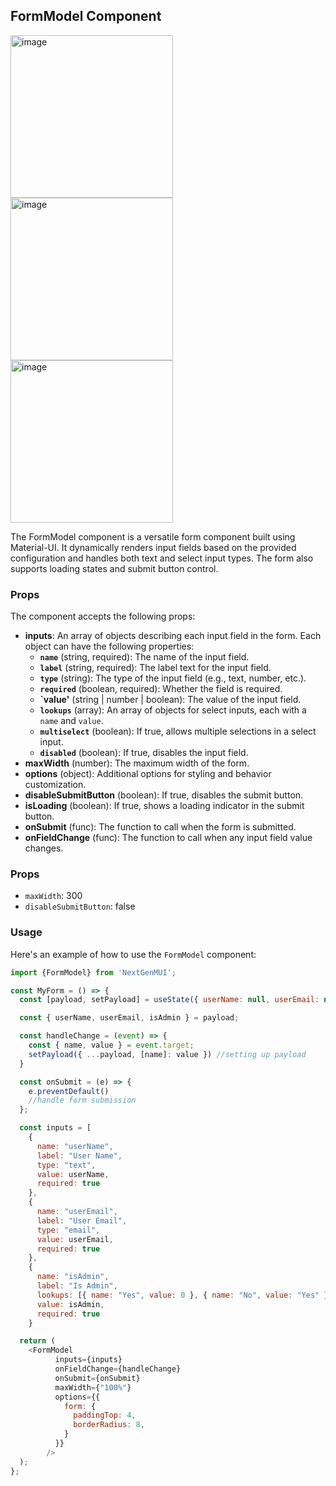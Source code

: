 ## FormModel Component

<img width="260" alt="image" src="https://github.com/amoskyalo/React-Components-Plugin/assets/91586973/3505c4cd-009b-43f2-bba7-c217f09b761d">
<img width="260" alt="image" src="https://github.com/amoskyalo/React-Components-Plugin/assets/91586973/17890adb-9f30-4b58-8fe2-e3fb29163a24">
<img width="260" alt="image" src="https://github.com/amoskyalo/React-Components-Plugin/assets/91586973/c23b5140-36ab-4430-8878-3913027d0eb9">


The FormModel component is a versatile form component built using Material-UI. It dynamically renders input fields based on the provided configuration and handles both text and select input types. The form also supports loading states and submit button control.

### Props

The component accepts the following props:

- **inputs**: An array of objects describing each input field in the form. Each object can have the following properties:
  - **`name`** (string, required): The name of the input field.
  - **`label`** (string, required): The label text for the input field.
  - **`type`** (string): The type of the input field (e.g., text, number, etc.).
  - **`required`** (boolean, required): Whether the field is required.
  - **`value'** (string | number | boolean): The value of the input field.
  - **`lookups`** (array): An array of objects for select inputs, each with a `name` and `value`.
  - **`multiselect`** (boolean): If true, allows multiple selections in a select input.
  - **`disabled`** (boolean): If true, disables the input field.
- **maxWidth** (number): The maximum width of the form.
- **options** (object): Additional options for styling and behavior customization.
- **disableSubmitButton** (boolean): If true, disables the submit button.
- **isLoading** (boolean): If true, shows a loading indicator in the submit button.
- **onSubmit** (func): The function to call when the form is submitted.
- **onFieldChange** (func): The function to call when any input field value changes.

### Props

- `maxWidth`: 300
- `disableSubmitButton`: false

### Usage

Here's an example of how to use the `FormModel` component:

```javaScript
import {FormModel} from 'NextGenMUI';

const MyForm = () => {
  const [payload, setPayload] = useState({ userName: null, userEmail: null, isAdmin: null });

  const { userName, userEmail, isAdmin } = payload;

  const handleChange = (event) => {
    const { name, value } = event.target;
    setPayload({ ...payload, [name]: value }) //setting up payload
  }

  const onSubmit = (e) => {
    e.preventDefault()
    //handle form submission
  };

  const inputs = [
    {
      name: "userName",
      label: "User Name",
      type: "text",
      value: userName,
      required: true
    },
    {
      name: "userEmail",
      label: "User Email",
      type: "email",
      value: userEmail,
      required: true
    },
    {
      name: "isAdmin",
      label: "Is Admin",
      lookups: [{ name: "Yes", value: 0 }, { name: "No", value: "Yes" }],
      value: isAdmin,
      required: true
    }

  return (
    <FormModel
          inputs={inputs}
          onFieldChange={handleChange}
          onSubmit={onSubmit}
          maxWidth={"100%"}
          options={{
            form: {
              paddingTop: 4,
              borderRadius: 8,
            }
          }}
        />
  );
};

```

